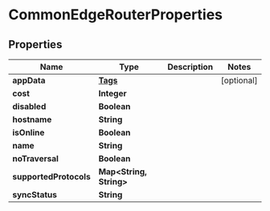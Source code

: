 

# CommonEdgeRouterProperties


## Properties

| Name | Type | Description | Notes |
|------------ | ------------- | ------------- | -------------|
|**appData** | [**Tags**](Tags.md) |  |  [optional] |
|**cost** | **Integer** |  |  |
|**disabled** | **Boolean** |  |  |
|**hostname** | **String** |  |  |
|**isOnline** | **Boolean** |  |  |
|**name** | **String** |  |  |
|**noTraversal** | **Boolean** |  |  |
|**supportedProtocols** | **Map&lt;String, String&gt;** |  |  |
|**syncStatus** | **String** |  |  |



